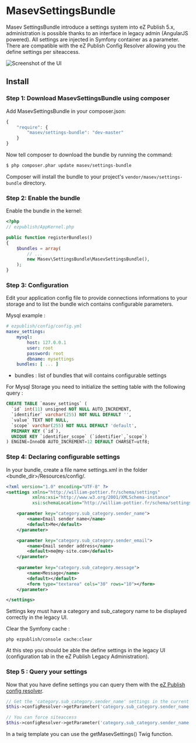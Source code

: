 MasevSettingsBundle
===================

Masev SettingsBundle introduce a settings system into eZ Publish 5.x, administration is possible thanks to an interface in legacy admin (AngularJS powered).
All settings are injected in Symfony container as a parameter.
There are compatible with the eZ Publish Config Resolver allowing you the define settings per siteaccess.

![Screenshot of the UI](https://raw.githubusercontent.com/masev/MasevSettingsBundle/master/ui.png)

## Install

### Step 1: Download MasevSettingsBundle using composer

Add MasevSettingsBundle in your composer.json:

```js
{
    "require": {
        "masev/settings-bundle": "dev-master"
    }
}
```

Now tell composer to download the bundle by running the command:

``` bash
$ php composer.phar update masev/settings-bundle
```

Composer will install the bundle to your project's `vendor/masev/settings-bundle` directory.

### Step 2: Enable the bundle

Enable the bundle in the kernel:

``` php
<?php
// ezpublish/AppKernel.php

public function registerBundles()
{
    $bundles = array(
        // ...
        new Masev\SettingsBundle\MasevSettingsBundle(),
    );
}
```

### Step 3: Configuration

Edit your application config file to provide connections informations to your storage and to list the bundle wich contains configurable parameters.

Mysql example :
```yaml
# ezpublish/config/config.yml
masev_settings:
    mysql:
        host: 127.0.0.1
        user: root
        password: root
        dbname: mysettings
    bundles: [ ... ]
```
 * bundles : list of bundles that will contains configurable settings

 For Mysql Storage you need to initialize the setting table with the following query :

```sql
CREATE TABLE `masev_settings` (
  `id` int(11) unsigned NOT NULL AUTO_INCREMENT,
  `identifier` varchar(255) NOT NULL DEFAULT '',
  `value` TEXT NOT NULL,
  `scope` varchar(255) NOT NULL DEFAULT 'default',
  PRIMARY KEY (`id`),
  UNIQUE KEY `identifier_scope` (`identifier`,`scope`)
) ENGINE=InnoDB AUTO_INCREMENT=12 DEFAULT CHARSET=utf8;
```

### Step 4: Declaring configurable settings

In your bundle, create a file name settings.xml in the folder <bundle_dir>/Resources/config/.

```xml
<?xml version="1.0" encoding="UTF-8" ?>
<settings xmlns="http://william-pottier.fr/schema/settings"
          xmlns:xsi="http://www.w3.org/2001/XMLSchema-instance"
          xsi:schemaLocation="http://william-pottier.fr/schema/settings https://raw.github.com/wpottier/WizadSettingsBundle/master/Resources/schema/settings-1.0.xsd">

    <parameter key="category.sub_category.sender_name">
        <name>Email sender name</name>
        <default>Me</default>
    </parameter>

    <parameter key="category.sub_category.sender_email">
        <name>Email sender address</name>
        <default>me@my-site.com</default>
    </parameter>
    
    <parameter key="category.sub_category.message">
        <name>Message</name>
        <default></default>
        <form type="textarea" cols="30" rows="10"></form>
    </parameter>

</settings>
```
Settings key must have a category and sub_category name to be displayed correctly in the legacy UI.

Clear the Symfony cache :

```
php ezpublish/console cache:clear
```

At this step you should be able the define settings in the legacy UI (configuration tab in the eZ Publish Legacy Administration).

### Step 5 : Query your settings

Now that you have define settings you can query them with the [eZ Publish config resolver](https://doc.ez.no/display/EZP/Configuration).

```php
// Get the 'category.sub_category.sender_name' settings in the current scope (i.e. current siteaccess)
$this->configResolver->getParameter('category.sub_category.sender_name', 'masev_settings');

// You can force siteaccess
$this->configResolver->getParameter('category.sub_category.sender_name', 'masev_settings', 'my_site_access');
```

In a twig template you can use the getMasevSettings() Twig function.